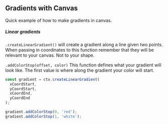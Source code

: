 ## Gradients with Canvas
Quick example of how to make gradients in canvas.<br>

##### Linear gradients
`.createLinearGradient()` will create a gradient along a line given two points.<br>
When passing in coordinates to this function remember that they will be relevant to your canvas. Not to your shape.

`.addColorStop(offset, color)` This function defines what your gradient will look like. The first value is where along the gradient your color will start.

```js
const gradient = ctx.createLinearGradient(
  xCoordStart,
  yCoordStart,
  xCoordEnd,
  yCoordEnd
);

gradient.addColorStop(0, 'red');
gradient.addColorStop(1, 'white');
```